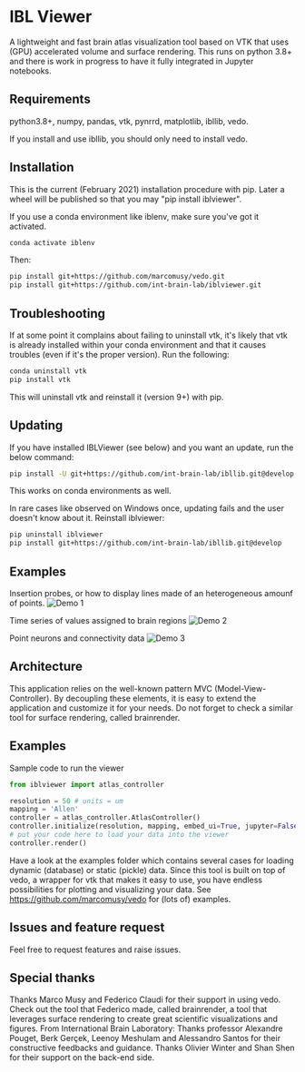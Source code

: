 # IBL Viewer
A lightweight and fast brain atlas visualization tool based on VTK that uses (GPU) accelerated volume and surface rendering. This runs on python 3.8+ and there is work in progress to have it fully integrated in Jupyter notebooks.

## Requirements
python3.8+, numpy, pandas, vtk, pynrrd, matplotlib, ibllib, vedo.

If you install and use ibllib, you should only need to install vedo.

## Installation
This is the current (February 2021) installation procedure with pip.
Later a wheel will be published so that you may "pip install iblviewer".

If you use a conda environment like iblenv, make sure you've got it activated.
```bash
conda activate iblenv
```
Then:
```bash
pip install git+https://github.com/marcomusy/vedo.git
pip install git+https://github.com/int-brain-lab/iblviewer.git
```

## Troubleshooting
If at some point it complains about failing to uninstall vtk, it's likely that vtk is already installed within your conda environment and that it causes troubles (even if it's the proper version).
Run the following:
```bash
conda uninstall vtk
pip install vtk
```
This will uninstall vtk and reinstall it (version 9+) with pip.

## Updating
If you have installed IBLViewer (see below) and you want an update, run the below command:
```bash
pip install -U git+https://github.com/int-brain-lab/ibllib.git@develop
```
This works on conda environments as well.

In rare cases like observed on Windows once, updating fails and the user doesn't know about it. Reinstall iblviewer:
```bash
pip uninstall iblviewer
pip install git+https://github.com/int-brain-lab/ibllib.git@develop
```

## Examples
Insertion probes, or how to display lines made of an heterogeneous amounf of points.
![Demo 1](preview/insertion_probes.gif?raw=true)

Time series of values assigned to brain regions
![Demo 2](preview/volume_scalars.gif?raw=true)

Point neurons and connectivity data
![Demo 3](preview/point_neurons.gif?raw=true)

## Architecture
This application relies on the well-known pattern MVC (Model-View-Controller).
By decoupling these elements, it is easy to extend the application and customize it for your needs.
Do not forget to check a similar tool for surface rendering, called brainrender.

## Examples 
Sample code to run the viewer
```python
from iblviewer import atlas_controller

resolution = 50 # units = um
mapping = 'Allen'
controller = atlas_controller.AtlasController()
controller.initialize(resolution, mapping, embed_ui=True, jupyter=False)
# put your code here to load your data into the viewer
controller.render()
```

Have a look at the examples folder which contains several cases for loading dynamic (database) or static (pickle) data. Since this tool is built on top of vedo, a wrapper for vtk that makes it easy to use, you have endless possibilities for plotting and visualizing your data. See https://github.com/marcomusy/vedo for (lots of) examples.

## Issues and feature request
Feel free to request features and raise issues.

## Special thanks
Thanks Marco Musy and Federico Claudi for their support in using vedo. Check out the tool that Federico made, called brainrender, a tool that leverages surface rendering to create great scientific visualizations and figures.
From International Brain Laboratory:
Thanks professor Alexandre Pouget, Berk Gerçek, Leenoy Meshulam and Alessandro Santos for their constructive feedbacks and guidance.
Thanks Olivier Winter and Shan Shen for their support on the back-end side.
